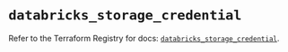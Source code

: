 # `databricks_storage_credential`

Refer to the Terraform Registry for docs: [`databricks_storage_credential`](https://registry.terraform.io/providers/databricks/databricks/1.94.0/docs/resources/storage_credential).
